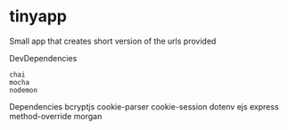 # tinyapp
Small app that creates short version of the urls provided


DevDependencies

    chai
    mocha
    nodemon

Dependencies
    bcryptjs
    cookie-parser
    cookie-session
    dotenv
    ejs
    express
    method-override
    morgan
